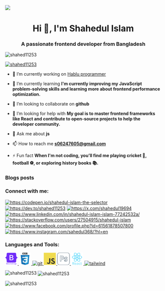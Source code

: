 <img src="https://github.com/harun181/harun181/blob/main/code.png?raw=true">

<h1 align="center">Hi 👋, I'm Shahedul Islam</h1>
<h3 align="center">A passionate frontend developer from Bangladesh</h3>

<p align="left"> <img src="https://komarev.com/ghpvc/?username=shahed11253&label=Profile%20views&color=0e75b6&style=flat" alt="shahed11253" /> </p>

<p align="left"> <a href="https://github.com/ryo-ma/github-profile-trophy"><img src="https://github-profile-trophy.vercel.app/?username=shahed11253" alt="shahed11253" /></a> </p>



- 🔭 I’m currently working on [Hablu programmer](https://www.hablu-programmer.com/)

- 🌱 I’m currently learning **I'm currently improving my JavaScript problem-solving skills and learning more about frontend performance optimization.**

- 👯 I’m looking to collaborate on **github**

- 🤝 I’m looking for help with **My goal is to master frontend frameworks like React and contribute to open-source projects to help the developer community.**

- 💬 Ask me about **js**

- 📫 How to reach me **s06247605@gmail.com**

- ⚡ Fun fact **When I'm not coding, you’ll find me playing cricket 🏏, football ⚽, or exploring history books 📚.**

### Blogs posts
<!-- BLOG-POST-LIST:START -->
<!-- BLOG-POST-LIST:END -->

<h3 align="left">Connect with me:</h3>
<p align="left">
<a href="https://codepen.io/https://codepen.io/shahedul-islam-the-selector" target="blank"><img align="center" src="https://raw.githubusercontent.com/rahuldkjain/github-profile-readme-generator/master/src/images/icons/Social/codepen.svg" alt="https://codepen.io/shahedul-islam-the-selector" height="30" width="40" /></a>
<a href="https://dev.to/https://dev.to/shahed11253" target="blank"><img align="center" src="https://raw.githubusercontent.com/rahuldkjain/github-profile-readme-generator/master/src/images/icons/Social/devto.svg" alt="https://dev.to/shahed11253" height="30" width="40" /></a>
<a href="https://twitter.com/https://x.com/shahedul19694" target="blank"><img align="center" src="https://raw.githubusercontent.com/rahuldkjain/github-profile-readme-generator/master/src/images/icons/Social/twitter.svg" alt="https://x.com/shahedul19694" height="30" width="40" /></a>
<a href="https://linkedin.com/in/https://www.linkedin.com/in/shahedul-islam-islam-77242532a/" target="blank"><img align="center" src="https://raw.githubusercontent.com/rahuldkjain/github-profile-readme-generator/master/src/images/icons/Social/linked-in-alt.svg" alt="https://www.linkedin.com/in/shahedul-islam-islam-77242532a/" height="30" width="40" /></a>
<a href="https://stackoverflow.com/users/https://stackoverflow.com/users/27504915/shahedul-islam" target="blank"><img align="center" src="https://raw.githubusercontent.com/rahuldkjain/github-profile-readme-generator/master/src/images/icons/Social/stack-overflow.svg" alt="https://stackoverflow.com/users/27504915/shahedul-islam" height="30" width="40" /></a>
<a href="https://fb.com/https://www.facebook.com/profile.php?id=61561878507800" target="blank"><img align="center" src="https://raw.githubusercontent.com/rahuldkjain/github-profile-readme-generator/master/src/images/icons/Social/facebook.svg" alt="https://www.facebook.com/profile.php?id=61561878507800" height="30" width="40" /></a>
<a href="https://instagram.com/https://www.instagram.com/sahedul368/?hl=en" target="blank"><img align="center" src="https://raw.githubusercontent.com/rahuldkjain/github-profile-readme-generator/master/src/images/icons/Social/instagram.svg" alt="https://www.instagram.com/sahedul368/?hl=en" height="30" width="40" /></a>
</p>

<h3 align="left">Languages and Tools:</h3>
<p align="left"> <a href="https://getbootstrap.com" target="_blank" rel="noreferrer"> <img src="https://raw.githubusercontent.com/devicons/devicon/master/icons/bootstrap/bootstrap-plain-wordmark.svg" alt="bootstrap" width="40" height="40"/> </a> <a href="https://www.w3schools.com/css/" target="_blank" rel="noreferrer"> <img src="https://raw.githubusercontent.com/devicons/devicon/master/icons/css3/css3-original-wordmark.svg" alt="css3" width="40" height="40"/> </a> <a href="https://git-scm.com/" target="_blank" rel="noreferrer"> <img src="https://www.vectorlogo.zone/logos/git-scm/git-scm-icon.svg" alt="git" width="40" height="40"/> </a> <a href="https://developer.mozilla.org/en-US/docs/Web/JavaScript" target="_blank" rel="noreferrer"> <img src="https://raw.githubusercontent.com/devicons/devicon/master/icons/javascript/javascript-original.svg" alt="javascript" width="40" height="40"/> </a> <a href="https://www.photoshop.com/en" target="_blank" rel="noreferrer"> <img src="https://raw.githubusercontent.com/devicons/devicon/master/icons/photoshop/photoshop-line.svg" alt="photoshop" width="40" height="40"/> </a> <a href="https://reactjs.org/" target="_blank" rel="noreferrer"> <img src="https://raw.githubusercontent.com/devicons/devicon/master/icons/react/react-original-wordmark.svg" alt="react" width="40" height="40"/> </a> <a href="https://tailwindcss.com/" target="_blank" rel="noreferrer"> <img src="https://www.vectorlogo.zone/logos/tailwindcss/tailwindcss-icon.svg" alt="tailwind" width="40" height="40"/> </a> </p>

<p><img align="left" src="https://github-readme-stats.vercel.app/api/top-langs?username=shahed11253&show_icons=true&locale=en&layout=compact" alt="shahed11253" /></p>

<p>&nbsp;<img align="center" src="https://github-readme-stats.vercel.app/api?username=shahed11253&show_icons=true&locale=en" alt="shahed11253" /></p>

<p><img align="center" src="https://github-readme-streak-stats.herokuapp.com/?user=shahed11253&" alt="shahed11253" /></p>
